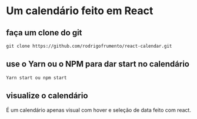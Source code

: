# Um calendário feito em React

## faça um clone do git 
``` 
git clone https://github.com/rodrigofrumento/react-calendar.git
```

## use o Yarn ou o NPM para dar start no calendário
```
Yarn start ou npm start
```

## visualize o calendário
É um calendário apenas visual com hover e seleção de data feito com react.